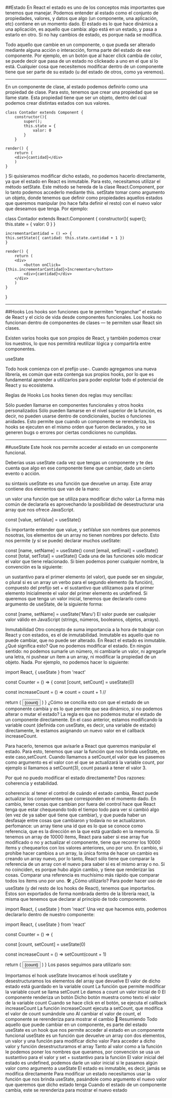 ##Estado
En React el estado es uno de los conceptos más importantes que tenemos que manejar. Podemos entender al estado como el conjunto de propiedades, valores, y datos que algo (un componente, una aplicación, etc) contiene en un momento dado. El estado es lo que hace dinámica a una aplicación, es aquello que cambia: algo está en un estado, y pasa a estarlo en otro. Si no hay cambios de estado, es porque nada se modifica.

Todo aquello que cambie en un componente, o que pueda ser alterado mediante alguna acción o interacción, forma parte del estado de ese componente. Por ejemplo, en un botón que al hacer click cambia de color, se puede decir que pasa de un estado no clickeado a uno en el que sí lo está. Cualquier cosa que necesitemos modificar dentro de un componente tiene que ser parte de su estado (u del estado de otros, como ya veremos).

---

En un componente de clase, al estado podemos definirlo como una propiedad de clase.
Para esto, tenemos que crear una propiedad que se llame state. Esta propiedad tiene que ser un objeto, dentro del cual podemos crear distintas estados con sus valores.

    class Contador extends Component {
        constructor(){
            super();
            this.state = {
                valor: 0
            }
        }

    render() {
        return (
        <div>{cantidad}</div>
        )
    }

}
Si quisieramos modificar dicho estado, no podemos hacerlo directamente, ya que el estado en React es inmutable. Para esto, necesitamos utilizar el método setState. Este método se hereda de la clase React.Component, por lo tanto podemos accederlo mediante this.
setState tomar como argumento un objeto, donde tenemos que definir como propiedades aquellos estados que queremos manipular (no hace falta definir el resto) con el nuevo valor que deseamos que tenga. Por ejemplo:

class Contador extends React.Component {
constructor(){
super();
this.state = {
valor: 0
}
}

    incrementarCantidad = () => {
    this.setState({ cantidad: this.state.cantidad + 1 })
    }

    render() {
        return (
        <div>
            <button onClick={this.incrementarCantidad}>Incrementar</button>
            <div>{cantidad}</div>
        </div>
        )
    }

}

---

##Hooks
Los hooks son funciones que te permiten “enganchar” el estado de React y el ciclo de vida desde componentes funcionales. Los hooks no funcionan dentro de componentes de clases — te permiten usar React sin clases.

Existen varios hooks que son propios de React, y también podemos crear los nuestros, lo que nos permitirá reutilizar lógica y compartirla entre componentes.

useState

Todo hook comienza con el prefijo use-. Cuando agregamos una nueva librería, es común que esta contenga sus propios hooks, por lo que es fundamental aprender a utilizarlos para poder explotar todo el potencial de React y su ecosistema.

Reglas de Hooks
Los hooks tienen dos reglas muy sencillas:

Sólo pueden llamarse en componentes funcionales y otros hooks personalizados
Sólo pueden llamarse en el nivel superior de la función, es decir, no pueden usarse dentro de condicionales, bucles o funciones anidades. Esto permite que cuando un componente se rerenderiza, los hooks se ejecuten en el mismo orden que fueron declarados, y no se generen bugs o errores por ciertas condiciones no cumplidas.

---

##useState
Este hook nos permite acceder al estado en un componente funcional.

Deberias usas useState cada vez que tengas un componente y te des cuenta que algo en ese componente tiene que cambiar, dado un cierto evento o acción.

su sintaxis
useState es una función que devuelve un array. Este array contiene dos elementos que van de la mano:

un valor
una función que se utiliza para modificar dicho valor
La forma más común de declararla es aprovechando la posibilidad de desestructurar una array que nos ofrece JavaScript.

const [value, setValue] = useState()

Es importante entender que value, y setValue son nombres que ponemos nosotras, los elementos de un array no tienen nombres por defecto. Esto nos permite (y sí se puede) declarar muchos useState:

const [name, setName] = useState()
const [email, setEmail] = useState()
const [total, setTotal] = useState()
Cada una de las funciones sólo modicar el valor que tiene relacionado. Si bien podemos poner cualquier nombre, la convención es la siguiente:

un sustantivo para el primer elemento (el valor), que puede ser en singular, o plural si es un array
un verbo para el segundo elemento (la función), compuesto del prefijo set + el sustantivo que utilizamos para el primer elemento
Inicialmente el valor del primer elemento es undefined. Si queremos que tenga un valor inicial, tenemos que declararlo como argumento de useState, de la siguiente forma:

const [name, setName] = useState('Maru')
El valor puede ser cualquier valor válido en JavaScript (strings, números, booleanos, objetos, arrays).

Inmutabilidad
Otro concepto de suma importancia a la hora de trabajar con React y con estados, es el de inmutabilidad. Inmutable es aquello que no puede cambiar, que no puede ser alterado. En React el estado es inmutable. ¿Qué significa esto? Que no podemos modificar el estado. En ningún sentido: no podemos sumarle un número, ni cambiarle un valor, ni agregarle una letra, ni pushear un ítem a un array, ni modificar la propiedad de un objeto. Nada. Por ejemplo, no podemos hacer lo siguiente:

import React, { useState } from 'react'

const Counter = () => {
const [count, setCount] = useState(0)

const increaseCount = () => count = count + 1 //

return (
<button onClick={increaseCount}>{count}</button>
)
}
¿Cómo se concilia esto con que el estado de un componente cambia y es lo que permite que sea dinámico, si no podemos alterar o mutar el estado? La regla es que no podemos mutar el estado de un componente directamente. En el caso anterior, estamos modificando la variable count (definida con useState, es decir, una variable de estado) directamente, le estamos asignando un nuevo valor en el callback increaseCount.

Para hacerlo, tenemos que avisarle a React que queremos manipular el estado. Para esto, tenemos que usar la función que nos brinda useState, en este caso,setCount. Cuando llamamos a setCount,el valor que les pasemos como argumento es el valor con el que se actualizará la variable count, por ejemplo si llamamos a setCount(3), count pasará a tener el valor 3.

Por qué no puedo modificar el estado directamente?
Dos razones: coherencia y estabilidad.

coherencia: al tener el control de cuándo el estado cambia, React puede actualizar los componentes que corresponden en el momento dado. En cambio, tener cosas que cambian por fuera del control hace que React tenga que estar chequeando todo el tiempo todo para ver si cambió algo (en vez de ya saber qué tiene que cambiar), y que pueda haber un desfasaje entre cosas que cambiaron y todavía no se actualizaron.
perfomance: un array tiene una id que es lo que se conoce como referencia, que es la dirección en la que está guardado en la memoria. Si tenemos un array de 10000 items, React para saber si ese array fue modificado o no y actualizar el componente, tiene que recorrer los 10000 ítems y chequearlos con los valores anteriores, uno por uno. En cambio, si prohíbe hacer cambios a un array, la única forma de hacer un cambio es creando un array nuevo, por lo tanto, React sólo tiene que comparar la referencia de un array con el nuevo para saber si es el mismo array o no. Si no coinciden, es porque hubo algún cambio, y tiene que renderizar las cosas. Comparar una referencia es muchísimo más rápido que comparar todos los ítems uno por uno.
🛠️ ¿Cómo utilizarlo?
Para poder hacer uso de useState (y del resto de los hooks de React), tenemos que importarlos. Estos son exportados de forma nombrada dentro de la librería react, la misma que tenemos que declarar al principio de todo componente.

import React, { useState } from 'react'
Una vez que hacemos esto, podemos declararlo dentro de nuestro componente:

import React, { useState } from 'react'

const Counter = () => {

const [count, setCount] = useState(0)

const increaseCount = () => setCount(count + 1)

return (
<button onClick={increaseCount}>{count}</button>
)
}
Los pasos seguimos para utilizarlo son:

Importamos el hook useState
Invocamos el hook useState y desestructuramos los elementos del array que devuelve
El valor de dicho estado está guardado en la variable count
La función que permite modificar la variable count se llama setCount
Le damos a count un valor inicial de 0
El componente renderiza un botón
Dicho botón muestra como texto el valor de la variable count
Cuando se hace click en el botón, se ejecuta el callback increaseCount
La función increaseCount ejecuta a setCount, que modifica el valor de count sumándole uno
Al cambiar el valor de count, el componente se rerenderiza para mostrar el cambio
📄 Resumiendo
Todo aquello que puede cambiar en un componente, es parte del estado
useState es un hook que nos permite acceder al estado en un componente funcional
useState es un función que devuelve un array con dos elementos, un valor y una función para modificar dicho valor
Para acceder a dicho valor y función desestructuramos el array
Tanto al valor como a la función le podemos poner los nombres que queramos, por convención se usa un sustantivo para el valor y set + sustantivo para la función
El valor inicial del estado es undefined, podemos darle un valor inicial si le pasamos algún valor como argumento a useState
El estado es inmutable, es decir, jamás se modifica directamente
Para modificar un estado necesitamos usar la función que nos brinda useState, pasándole como argumento el nuevo valor que queremos que dicho estado tenga
Cuando el estado de un componente cambia, este se rerenderiza para mostrar el nuevo estado
